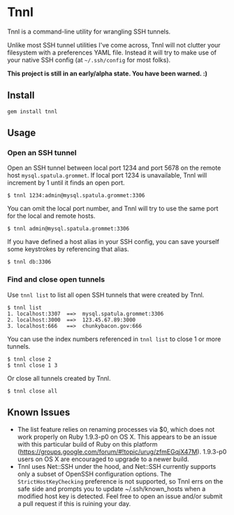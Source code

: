 # Tnnl

Tnnl is a command-line utility for wrangling SSH tunnels.

Unlike most SSH tunnel utilities I've come across, Tnnl will not clutter your 
filesystem with a preferences YAML file. Instead it will try to make use of your 
native SSH config (at `~/.ssh/config` for most folks).

__This project is still in an early/alpha state. You have been warned. :)__

## Install

    gem install tnnl

## Usage

### Open an SSH tunnel

Open an SSH tunnel between local port 1234 and port 5678 on the remote host 
`mysql.spatula.grommet`. If local port 1234 is unavailable, Tnnl will increment 
by 1 until it finds an open port.

    $ tnnl 1234:admin@mysql.spatula.grommet:3306

You can omit the local port number, and Tnnl will try to use the same port for 
the local and remote hosts.
    
    $ tnnl admin@mysql.spatula.grommet:3306
    
If you have defined a host alias in your SSH config, you can save yourself some 
keystrokes by referencing that alias.

    $ tnnl db:3306

### Find and close open tunnels
    
Use `tnnl list` to list all open SSH tunnels that were created by Tnnl.

    $ tnnl list
    1. localhost:3307  ==>  mysql.spatula.grommet:3306
    2. localhost:3000  ==>  123.45.67.89:3000
    3. localhost:666   ==>  chunkybacon.gov:666

You can use the index numbers referenced in `tnnl list` to close 1 or more 
tunnels.

    $ tnnl close 2
    $ tnnl close 1 3

Or close all tunnels created by Tnnl.

    $ tnnl close all

## Known Issues

- The list feature relies on renaming processes via $0, which does not work 
properly on Ruby 1.9.3-p0 on OS X. This appears to be an issue with this 
particular build of Ruby on this platform 
(https://groups.google.com/forum/#!topic/urug/zfmEGqjX47M). 1.9.3-p0 users on OS 
X are encouraged to upgrade to a newer build.
- Tnnl uses Net::SSH under the hood, and Net::SSH currently supports only a 
subset of OpenSSH configuration options. The `StrictHostKeyChecking` preference 
is not supported, so Tnnl errs on the safe side and prompts you to update 
~/.ssh/known_hosts when a modified host key is detected. Feel free to open an 
issue and/or submit a pull request if this is ruining your day.

